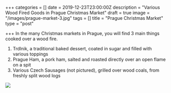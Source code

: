 +++
categories = []
date = 2019-12-23T23:00:00Z
description = "Various Wood Fired Goods in Prague Christmas Market"
draft = true
image = "/images/prague-market-3.jpg"
tags = []
title = "Prague Christmas Market"
type = "post"

+++
In the many Christmas markets in Prague, you will find 3 main things cooked over a wood fire.

1) Trdlnik, a traditional baked dessert, coated in sugar and filled with various toppings  
2) Prague Ham, a pork ham, salted and roasted directly over an open flame on a spit  
3) Various Czech Sausages (not pictured), grilled over wood coals, from freshly split wood logs

![](/images/prague-market-4.jpg)